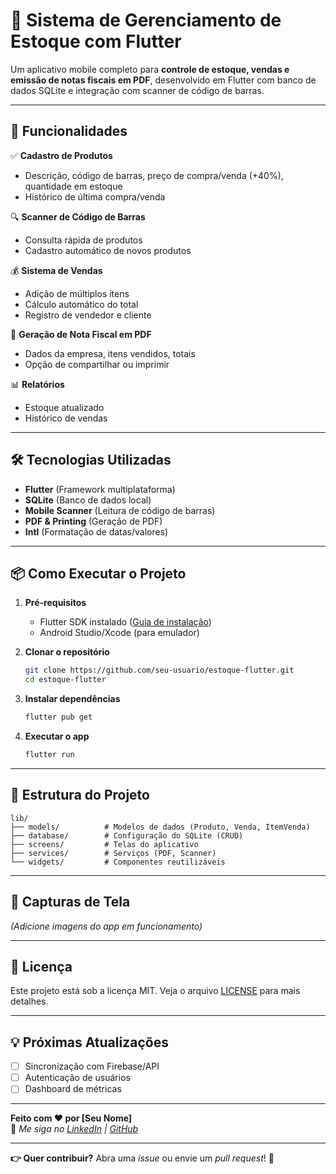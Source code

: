 # 📱 **Sistema de Gerenciamento de Estoque com Flutter**  

Um aplicativo mobile completo para **controle de estoque, vendas e emissão de notas fiscais em PDF**, desenvolvido em Flutter com banco de dados SQLite e integração com scanner de código de barras.  

---

## 🚀 **Funcionalidades**  

✅ **Cadastro de Produtos**  
- Descrição, código de barras, preço de compra/venda (+40%), quantidade em estoque  
- Histórico de última compra/venda  

🔍 **Scanner de Código de Barras**  
- Consulta rápida de produtos  
- Cadastro automático de novos produtos  

💰 **Sistema de Vendas**  
- Adição de múltiplos itens  
- Cálculo automático do total  
- Registro de vendedor e cliente  

📄 **Geração de Nota Fiscal em PDF**  
- Dados da empresa, itens vendidos, totais  
- Opção de compartilhar ou imprimir  

📊 **Relatórios**  
- Estoque atualizado  
- Histórico de vendas  

---

## 🛠 **Tecnologias Utilizadas**  

- **Flutter** (Framework multiplataforma)  
- **SQLite** (Banco de dados local)  
- **Mobile Scanner** (Leitura de código de barras)  
- **PDF & Printing** (Geração de PDF)  
- **Intl** (Formatação de datas/valores)  

---

## 📦 **Como Executar o Projeto**  

1. **Pré-requisitos**  
   - Flutter SDK instalado ([Guia de instalação](https://flutter.dev/docs/get-started/install))  
   - Android Studio/Xcode (para emulador)  

2. **Clonar o repositório**  
   ```bash
   git clone https://github.com/seu-usuario/estoque-flutter.git
   cd estoque-flutter
   ```

3. **Instalar dependências**  
   ```bash
   flutter pub get
   ```

4. **Executar o app**  
   ```bash
   flutter run
   ```

---

## 📂 **Estrutura do Projeto**  

```
lib/
├── models/          # Modelos de dados (Produto, Venda, ItemVenda)
├── database/        # Configuração do SQLite (CRUD)
├── screens/         # Telas do aplicativo
├── services/        # Serviços (PDF, Scanner)
└── widgets/         # Componentes reutilizáveis
```

---

## 📸 **Capturas de Tela**  

*(Adicione imagens do app em funcionamento)*  

---

## 📝 **Licença**  

Este projeto está sob a licença MIT. Veja o arquivo [LICENSE](LICENSE) para mais detalhes.  

---

## 💡 **Próximas Atualizações**  

- [ ] Sincronização com Firebase/API  
- [ ] Autenticação de usuários  
- [ ] Dashboard de métricas  

---

**Feito com ❤️ por [Seu Nome]**  
🔗 *Me siga no [LinkedIn](https://www.linkedin.com/in/raimundo-victor-cruz-563897256/) | [GitHub](https://github.com/RVictorCruz)*  

--- 

**👉 Quer contribuir?** Abra uma *issue* ou envie um *pull request*! 🚀  
